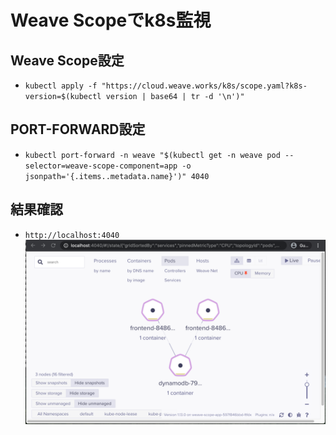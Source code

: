 # Weave Scopeでk8s監視
## Weave Scope設定
- `kubectl apply -f "https://cloud.weave.works/k8s/scope.yaml?k8s-version=$(kubectl version | base64 | tr -d '\n')"`

## PORT-FORWARD設定
- `kubectl port-forward -n weave "$(kubectl get -n weave pod --selector=weave-scope-component=app -o jsonpath='{.items..metadata.name}')" 4040`

## 結果確認
- `http://localhost:4040`
![](./Weave_Scope.png)